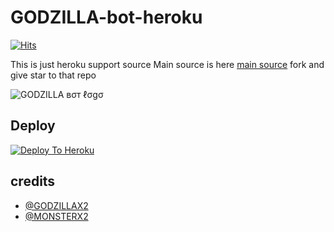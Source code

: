# GODZILLA-bot-heroku
[![Hits](https://hits.seeyoufarm.com/api/count/incr/badge.svg?url=https%3A%2F%2Fgithub.com%2FMr-confused%2Fcatpack&count_bg=%2379C83D&title_bg=%23555555&icon=&icon_color=%23E7E7E7&title=hits&edge_flat=false)](https://github.com/GODZILLA-BOT/GODZILLAbot)

This is just heroku support source 
Main source is here [main source](https://github.com/GODZILLA-BOT/GODZILLAbot) fork and give star to that repo

![ GODZILLA вσт ℓσgσ](https://telegra.ph/file/7ebbb615aa58935b2227b.jpg) 

## Deploy
[![Deploy To Heroku](https://www.herokucdn.com/deploy/button.svg)](https://dashboard.heroku.com/new?button-url=https%3A%2F%2Fgithub.com%2FGODZILLA-BOT%2FGODZILLA-BOT&template=https%3A%2F%2Fgithub.com%2FGODZILLA-BOT%2FGODZILLA-BOT)

## credits
   - [@GODZILLAX2](https://t.me/@GODZILLAX2)
   - [@MONSTERX2](https://t.me/@MONSTERX2)



